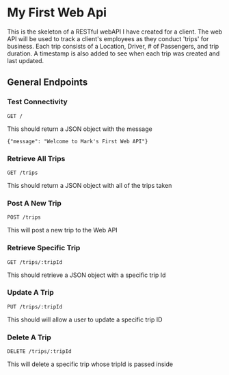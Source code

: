 # My First Web Api

This is the skeleton of a RESTful webAPI I have created for a client.
The web API will be used to track a client's employees as they conduct 'trips' for business.
Each trip consists of a Location, Driver, # of Passengers, and trip duration.
A timestamp is also added to see when each trip was created and last updated.

## General Endpoints

### Test Connectivity

  ` GET / `

  This should return a JSON object with the message

  `{"message": "Welcome to Mark's First Web API"}`

### Retrieve All Trips

  ` GET /trips `

  This should return a JSON object with all of the trips taken

### Post A New Trip

  ` POST /trips `

 This will post a new trip to the Web API

### Retrieve Specific Trip

  ` GET /trips/:tripId `

  This should retrieve a JSON object with a specific trip Id

### Update A Trip

  ` PUT /trips/:tripId `

  This should will allow a user to update a specific trip ID

### Delete A Trip

  ` DELETE /trips/:tripId `

 This will delete a specific trip whose tripId is passed inside
